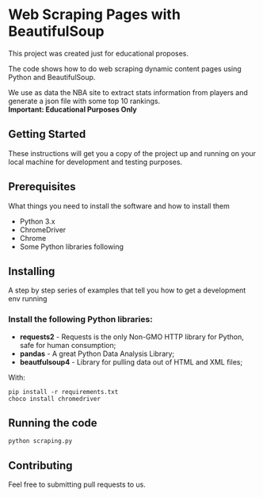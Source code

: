 # Web Scraping Pages with BeautifulSoup

This project was created just for educational proposes.

The code shows how to do web scraping dynamic content pages using Python and BeautifulSoup.

We use as data the NBA site to extract stats information from players and generate a json file with some top 10 rankings.  
**Important: Educational Purposes Only**

## Getting Started

These instructions will get you a copy of the project up and running on your local machine for development and testing purposes.

## Prerequisites

What things you need to install the software and how to install them

* Python 3.x
* ChromeDriver
* Chrome
* Some Python libraries following

## Installing

A step by step series of examples that tell you how to get a development env running

### Install the following Python libraries:

 * **requests2** - Requests is the only Non-GMO HTTP library for Python, safe for human consumption;
 * **pandas** - A great Python Data Analysis Library;
 * **beautfulsoup4** - Library for pulling data out of HTML and XML files;

With:
```
pip install -r requirements.txt
choco install chromedriver
```


## Running the code

```
python scraping.py
```

## Contributing

Feel free to submitting pull requests to us.
